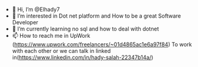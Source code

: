 - 👋 Hi, I’m @Elhady7
- 👀 I’m interested in Dot net platform and How to be a great Software Developer
- 🌱 I’m currently learning no sql and how to deal with dotnet 
- 📫 How to reach me in UpWork (https://www.upwork.com/freelancers/~01d4865ac1e6a97f84) To work with each other or we can talk
  in linked in(https://www.linkedin.com/in/hady-salah-22347b14a/)


<!---
Elhady7/Elhady7 is a ✨ special ✨ repository because its `README.md` (this file) appears on your GitHub profile.
You can click the Preview link to take a look at your changes.
--->
